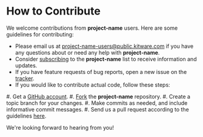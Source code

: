 How to Contribute
=================

We welcome contributions from **project-name** users.  Here are some guidelines
for contributing:

* Please email us at <project-name-users@public.kitware.com> if you have any questions about or need any help with **project-name**.
* Consider [subscribing](http://public.kitware.com/mailman/listinfo/tangelo-users) to the **project-name** list to receive information and updates.
* If you have feature requests of bug reports, open a new issue on the [tracker](https://github.com/Kitware/project-name/issues).
* If you would like to contribute actual code, follow these steps:

#. Get a [GitHub account](https://github.com/join).
#. [Fork](https://github.com/Kitware/project-name/fork) the **project-name** repository.
#. Create a topic branch for your changes.
#. Make commits as needed, and include informative commit messages.
#. Send us a pull request according to the guidelines [here](https://htelp.github.com/articles/using-pull-requests).

We're looking forward to hearing from you!
